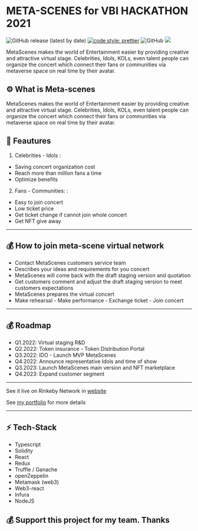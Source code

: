 #  META-SCENES for VBI HACKATHON 2021

![GitHub release (latest by date)](https://img.shields.io/github/v/release/silviopaganini/nft-market?style=round)
[![code style: prettier](https://img.shields.io/badge/code_style-prettier-ff69b4.svg?style=round)](https://github.com/prettier/prettier)
![GitHub](https://img.shields.io/github/license/silviopaganini/nft-market?style=round)
![](https://img.shields.io/badge/Typescript-💪-blue)


MetaScenes makes the world of Entertainment easier by providing creative and attractive virtual stage. Celebrities, Idols, KOLs, even talent people can organize the concert which connect their fans or communities via metaverse space on real time by their avatar.

## ⚙️ What is Meta-scenes

MetaScenes makes the world of Entertainment easier by providing creative and attractive virtual stage. Celebrities, Idols, KOLs, even talent people can organize the concert which connect their fans or communities via metaverse space on real time by their avatar.

## 🔬 Feautures

1. Celebrities - Idols :
- Saving concert organization cost
- Reach more than million fans a time
- Optimize benefits


2. Fans - Communities: :
- Easy to join concert
- Low ticket price
- Get ticket change if cannot join whole concert
- Get NFT give away

<hr />

## 💰 How to join meta-scene virtual network
- Contact MetaScenes customers service team
- Describes your ideas and requirements for you concert
- MetaScenes will come back with the draft staging version and quotation
- Get customers comment and adjust the draft staging version to meet customers expectations
- MetaScenes prepares the virtual concert
- Make rehearsal - Make performance - Exchange ticket - Join concert

<hr />

## 💰 Roadmap

- Q1.2022: Virtual staging R&D
- Q2.2022: Token insurance - Token Distribution Portal
- Q3.2022: IDO - Launch MVP MetaScenes
- Q4.2022: Announce representative Idols and time of show
- Q3.2023: Launch MetaScenes main version and NFT marketplace
- Q4.2023: Expand customer segment


<hr />

See it live on Rinkeby Network in [website](https://meta-scene.herokuapp.com/) 

See [my portfolio](https://github.com/bienpx224) for more details 

<hr />

## ⚡️ Tech-Stack

- Typescript
- Solidity
- React
- Redux
- Truffle / Ganache
- openZeppelin
- Metamask (web3)
- Web3-react
- Infura
- NodeJS


## 💰 Support this project for my team. Thanks 
